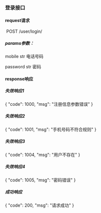 ### 登录接口



#### request请求

​	POST /user/login/

##### params参数：

mobile  str 电话号码

password  str  密码


#### response响应

##### 失效响应1

{
    "code": 1000,
    "msg": "注册信息参数错误"
}

##### 失效响应2

{
    "code": 1001,
    "msg": "手机号码不符合规则"
}

##### 失效响应3

{
    "code": 1004,
    "msg": "用户不存在"
}

##### 失效响应4

{
    "code": 1005,
    "msg": "密码错误"
}

##### 成功响应

{
    "code": 200,
    "msg": "请求成功"
}